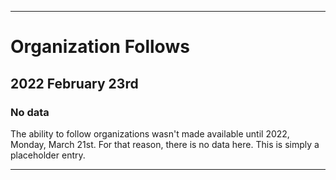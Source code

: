 
***

# Organization Follows

## 2022 February 23rd

### No data

The ability to follow organizations wasn't made available until 2022, Monday, March 21st. For that reason, there is no data here. This is simply a placeholder entry.

***
